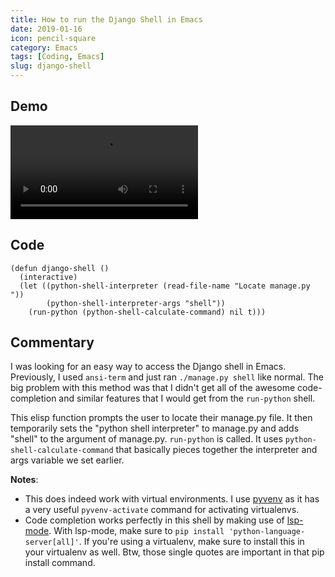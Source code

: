 ```yaml
---
title: How to run the Django Shell in Emacs
date: 2019-01-16
icon: pencil-square
category: Emacs
tags: [Coding, Emacs]
slug: django-shell
---
```


## Demo

<video src="/static/img/blog/emacs-django-shell/emacs-django-shell.webm" controls>
</video>

## Code

```emacs-lisp
(defun django-shell ()
  (interactive)
  (let ((python-shell-interpreter (read-file-name "Locate manage.py "))
        (python-shell-interpreter-args "shell"))
    (run-python (python-shell-calculate-command) nil t)))
```

## Commentary

I was looking for an easy way to access the Django shell in Emacs. Previously, I used `ansi-term` and just ran `./manage.py shell` like normal. The big problem with this method was that I didn't get all of the awesome code-completion and similar features that I would get from the `run-python` shell.

This elisp function prompts the user to locate their manage.py file. It then temporarily sets the "python shell interpreter" to manage.py and adds "shell" to the argument of manage.py. `run-python` is called. It uses `python-shell-calculate-command` that basically pieces together the interpreter and args variable we set earlier.

**Notes**:

- This does indeed work with virtual environments. I use [pyvenv](https://github.com/jorgenschaefer/pyvenv) as it has a very useful `pyvenv-activate` command for activating virtualenvs.
- Code completion works perfectly in this shell by making use of [lsp-mode](https://github.com/emacs-lsp/lsp-mode). With lsp-mode, make sure to `pip install 'python-language-server[all]'`. If you're using a virtualenv, make sure to install this in your virtualenv as well. Btw, those single quotes are important in that pip install command.
